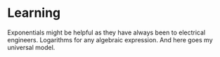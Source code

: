 # Learning

Exponentials might be helpful as they have always been to electrical engineers. Logarithms for any algebraic expression. And here goes my universal model.
